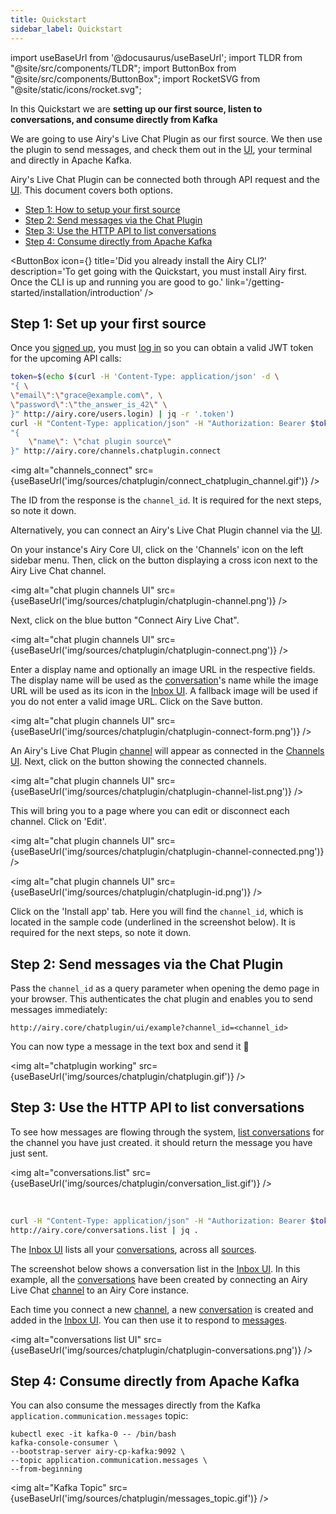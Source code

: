 ```yaml
---
title: Quickstart
sidebar_label: Quickstart
---
```


import useBaseUrl from '@docusaurus/useBaseUrl';
import TLDR from "@site/src/components/TLDR";
import ButtonBox from "@site/src/components/ButtonBox";
import RocketSVG from "@site/static/icons/rocket.svg";

<TLDR>

In this Quickstart we are **setting up our first source, listen to
conversations, and consume directly from Kafka**

</TLDR>

We are going to use Airy's Live Chat Plugin as our first source. We then use the
plugin to send messages, and check them out in the [UI](../../ui/introduction),
your terminal and directly in Apache Kafka.

Airy's Live Chat Plugin can be connected both through API request and the
[UI](../../ui/introduction). This document covers both options.

- [Step 1: How to setup your first source](#step-1-how-to-setup-your-first-source)
- [Step 2: Send messages via the Chat Plugin](#step-2-send-messages-via-the-chat-plugin)
- [Step 3: Use the HTTP API to list conversations](#step-3-use-the-http-api-to-list-conversations)
- [Step 4: Consume directly from Apache Kafka](#step-4-consume-directly-from-apache-kafka)

<ButtonBox
icon={<RocketSVG />}
title='Did you already install the Airy CLI?'
description='To get going with the Quickstart, you must install Airy first. Once the CLI is up and running you are good to go.'
link='/getting-started/installation/introduction'
/>

## Step 1: Set up your first source

Once you [signed up](/api/endpoints/users.md#signup), you must [log
in](/api/authentication.md#login) so you can obtain a valid JWT token for the
upcoming API calls:

```sh
token=$(echo $(curl -H 'Content-Type: application/json' -d \
"{ \
\"email\":\"grace@example.com\", \
\"password\":\"the_answer_is_42\" \
}" http://airy.core/users.login) | jq -r '.token')
curl -H "Content-Type: application/json" -H "Authorization: Bearer $token" -d \
"{
    \"name\": \"chat plugin source\"
}" http://airy.core/channels.chatplugin.connect
```

<img alt="channels_connect" src={useBaseUrl('img/sources/chatplugin/connect_chatplugin_channel.gif')} />

The ID from the response is the `channel_id`. It is required for
the next steps, so note it down.

Alternatively, you can connect an Airy's Live Chat Plugin channel via the [UI](../../ui/introduction).

On your instance's Airy Core UI, click on the 'Channels' icon on the left sidebar menu. Then, click on the button displaying a cross icon next to the Airy Live Chat channel.

<img alt="chat plugin channels UI" src={useBaseUrl('img/sources/chatplugin/chatplugin-channel.png')} />

Next, click on the blue button "Connect Airy Live Chat".

<img alt="chat plugin channels UI" src={useBaseUrl('img/sources/chatplugin/chatplugin-connect.png')} />

Enter a display name and optionally an image URL in the respective fields. The display name will be used as the [conversation](../../getting-started/glossary/#conversation)'s name while the image URL will be used as its icon in the [Inbox UI](../../ui/inbox). A fallback image will be used if you do not enter a valid image URL. Click on the Save button.

<img alt="chat plugin channels UI" src={useBaseUrl('img/sources/chatplugin/chatplugin-connect-form.png')} />

An Airy's Live Chat Plugin [channel](../../getting-started/glossary/#channel) will appear as connected in the [Channels UI](../../ui/channels). Next, click on the button showing the connected channels.

<img alt="chat plugin channels UI" src={useBaseUrl('img/sources/chatplugin/chatplugin-channel-list.png')} />

This will bring you to a page where you can edit or disconnect each channel. Click on 'Edit'.

<img alt="chat plugin channels UI" src={useBaseUrl('img/sources/chatplugin/chatplugin-channel-connected.png')} />

<img alt="chat plugin channels UI" src={useBaseUrl('img/sources/chatplugin/chatplugin-id.png')} />

Click on the 'Install app' tab. Here you will find the `channel_id`, which is located in the sample code (underlined in the screenshot below). It is required for the next steps, so note it down.

## Step 2: Send messages via the Chat Plugin

Pass the `channel_id` as a query parameter when opening the demo page in your
browser. This authenticates the chat plugin and enables you to send messages
immediately:

```
http://airy.core/chatplugin/ui/example?channel_id=<channel_id>
```

You can now type a message in the text box and send it 🎉

<img alt="chatplugin working" src={useBaseUrl('img/sources/chatplugin/chatplugin.gif')} />

## Step 3: Use the HTTP API to list conversations

To see how messages are flowing through the system, [list
conversations](/api/endpoints/conversations.md#list) for the channel you have just
created. it should return the message you have just sent.

<img alt="conversations.list" src={useBaseUrl('img/sources/chatplugin/conversation_list.gif')} />

<br />

```sh
curl -H "Content-Type: application/json" -H "Authorization: Bearer $token" -d "{}" \
http://airy.core/conversations.list | jq .
```

The [Inbox UI](../../ui/inbox) lists all your [conversations](../../getting-started/glossary/#conversation), across all [sources](../../getting-started/glossary/#source).

The screenshot below shows a conversation list in the [Inbox UI](../../ui/inbox). In this example, all the [conversations](../../getting-started/glossary/#conversation) have been created by connecting an Airy Live Chat [channel](../../getting-started/glossary/#channel) to an Airy Core instance.

Each time you connect a new [channel](../../getting-started/glossary/#channel), a new [conversation](../../getting-started/glossary/#conversation) is created and added in the [Inbox UI](../../ui/inbox). You can then use it to respond to [messages](../../getting-started/glossary/#message).

<img alt="conversations list UI" src={useBaseUrl('img/sources/chatplugin/chatplugin-conversations.png')} />

## Step 4: Consume directly from Apache Kafka

You can also consume the messages directly from the Kafka
`application.communication.messages` topic:

```
kubectl exec -it kafka-0 -- /bin/bash
kafka-console-consumer \
--bootstrap-server airy-cp-kafka:9092 \
--topic application.communication.messages \
--from-beginning
```

<img alt="Kafka Topic"
src={useBaseUrl('img/sources/chatplugin/messages_topic.gif')} />
